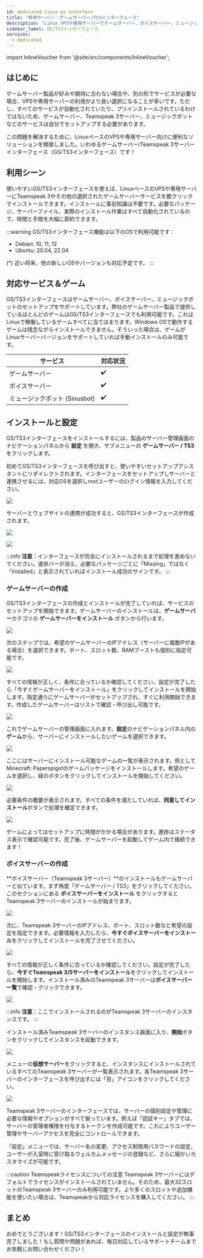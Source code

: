 ```yaml
---
id: dedicated-linux-gs-interface
title: "専用サーバー：ゲームサーバー/TS3インターフェース"
description: "Linux VPSや専用サーバーでゲームサーバー、ボイスサーバー、ミュージックボットを簡単にセットアップする方法 → 今すぐチェック"
sidebar_label: GS/TS3インターフェース
services:
  - dedicated
---
```


import InlineVoucher from '@site/src/components/InlineVoucher';

## はじめに

ゲームサーバー製品が好みや期待に合わない場合や、別の形でサービスが必要な場合、VPSや専用サーバーの利用がより良い選択になることが多いです。ただし、すべてのサービスが自動化されていたり、プリインストールされているわけではないため、ゲームサーバー、Teamspeak 3サーバー、ミュージックボットなどのサービスは自分でセットアップする必要があります。

この問題を解決するために、LinuxベースのVPSや専用サーバー向けに便利なソリューションを開発しました。いわゆるゲームサーバー/Teamspeak 3サーバーインターフェース（GS/TS3インターフェース）です！

<InlineVoucher />

## 利用シーン

使いやすいGS/TS3インターフェースを使えば、LinuxベースのVPSや専用サーバーにTeamspeak 3やその他の選択されたゲームサーバーサービスを数クリックでインストールできます。インストールに事前知識は不要です。必要なパッケージ、サーバーファイル、実際のインストール作業はすべて自動化されているので、時間と手間を大幅に節約できます。

:::warning
GS/TS3インターフェース機能は以下のOSで利用可能です：

- Debian: 10, 11, 12
- Ubuntu: 20.04, 22.04

(*) 近い将来、他の新しいOSやバージョンも対応予定です。
:::

## 対応サービス＆ゲーム

GS/TS3インターフェースはゲームサーバー、ボイスサーバー、ミュージックボットのセットアップをサポートしています。弊社のゲームサーバー製品で提供しているほとんどのゲームはGS/TS3インターフェースでも利用可能です。これはLinuxで稼働しているゲームすべてに当てはまります。Windows OSで動作するゲームは残念ながらインストールできません。そういった場合は、ゲームがLinuxサーバーバージョンをサポートしていれば手動インストールのみ可能です。

| サービス    | 対応状況 |
| ----------- | -------- |
| ゲームサーバー  | ✔️       |
| ボイスサーバー | ✔️       |
| ミュージックボット (Sinusbot)  | ✔️       |

## インストールと設定

GS/TS3インターフェースをインストールするには、製品のサーバー管理画面のナビゲーションパネルから **設定** を開き、サブメニューの **ゲームサーバー / TS3** をクリックします。

初めてGS/TS3インターフェースを呼び出すと、使いやすいセットアップアシスタントにリダイレクトされます。インターフェースをセットアップしサーバーと連携させるには、対応OSを選択しrootユーザーのログイン情報を入力してください。

![](https://screensaver01.zap-hosting.com/index.php/s/dLeLDKdmdiZ74CP/download)

サーバーとウェブサイトの連携が成功すると、GS/TS3インターフェースが作成されます。

![](https://screensaver01.zap-hosting.com/index.php/s/FK9mP3BgzrPmH7S/preview)

![](https://screensaver01.zap-hosting.com/index.php/s/JL7jyTKbCEx8FBZ/preview)

:::info
**注意**：インターフェースが完全にインストールされるまで処理を進めないでください。進捗バーが消え、必要なパッケージごとに「Missing」ではなく「Installed」と表示されていればインストール成功のサインです。
:::

### ゲームサーバーの作成

GS/TS3インターフェースの作成とインストールが完了していれば、サービスのセットアップを開始できます。ゲームサーバーのインストールは、**ゲームサーバー**カテゴリの **ゲームサーバーをインストール** ボタンから行います。

![](https://screensaver01.zap-hosting.com/index.php/s/QinM7KtFwcAp5pE/preview)

次のステップでは、希望のゲームサーバーのIPアドレス（サーバーに複数IPがある場合）を選択できます。ポート、スロット数、RAMブーストも個別に指定可能です。

![](https://screensaver01.zap-hosting.com/index.php/s/cqWwZbXT77okeDa/preview)

すべての情報が正しく、条件に合っているか確認してください。設定が完了したら「今すぐゲームサーバーをインストール」をクリックしてインストールを開始します。指定通りにゲームサーバーがセットアップされ、すぐに利用開始できます。作成したゲームサーバーはリストで確認・呼び出し可能です。

![](https://screensaver01.zap-hosting.com/index.php/s/9WkJnxzkaEHmri7/preview)

これでゲームサーバーの管理画面に入れます。**設定**のナビゲーションパネル内の**ゲーム**から、サーバーにインストールしたいゲームを選択できます。

![](https://screensaver01.zap-hosting.com/index.php/s/6pxEbWttos6HAYt/preview)

ここにはサーバーにインストール可能なゲームの一覧が表示されます。例としてMinecraft: Paperspigotのゲームパッケージをインストールします。希望のゲームを選択し、緑のボタンをクリックしてインストールを開始してください。

![](https://screensaver01.zap-hosting.com/index.php/s/gazW2itexCJd7cY/preview)

必要条件の概要が表示されます。すべての条件を満たしていれば、**同意してインストール**ボタンで処理を確定できます。

![](https://screensaver01.zap-hosting.com/index.php/s/jeQC7dp6zpe3ny4/preview)

ゲームによってはセットアップに時間がかかる場合があります。進捗はステータス表示で確認可能です。完了後、ゲームサーバーを起動してゲーム内で接続できます！

### ボイスサーバーの作成

**ボイスサーバー（Teamspeak 3サーバー）**のインストールもゲームサーバーと似ています。まず再度「ゲームサーバー / TS3」をクリックしてください。このセクションにある **ボイスサーバーをインストール** をクリックするとTeamspeak 3サーバーのインストールが始まります。

![](https://screensaver01.zap-hosting.com/index.php/s/mi8p3NTfwBBExsD/preview)

次に、Teamspeak 3サーバーのIPアドレス、ポート、スロット数など希望の設定を指定できます。必要情報を入力したら、**今すぐボイスサーバーをインストール**をクリックしてインストールを完了させてください。

![](https://screensaver01.zap-hosting.com/index.php/s/ajfzxsJfCFdfBac/preview)

すべての情報が正しく条件に合っているか確認してください。設定が完了したら、**今すぐTeamspeak 3/5サーバーをインストール**をクリックしてインストールを開始します。インストール済みのTeamspeak 3サーバーは**ボイスサーバー一覧**で確認・クリックできます。

![](https://screensaver01.zap-hosting.com/index.php/s/YaEYorRG7TJGpmB/preview)

:::info
**注意**：ここでインストールされるのがTeamspeak 3サーバーのインスタンスです。
:::

インストール済みTeamspeak 3サーバーのインスタンス画面に入り、**開始**ボタンをクリックしてインスタンスを起動できます。

![](https://screensaver01.zap-hosting.com/index.php/s/SmqHB24ozJimBY9/preview)

メニューの**仮想サーバー**をクリックすると、インスタンスにインストールされているすべてのTeamspeak 3サーバーが一覧表示されます。各Teamspeak 3サーバーのインターフェースを呼び出すには「目」アイコンをクリックしてください。

![](https://screensaver01.zap-hosting.com/index.php/s/E3ZqxC9rPjWwC5F/preview)

Teamspeak 3サーバーのインターフェースでは、サーバーの個別設定や管理に必要な情報やオプションがすべて揃っています。例えば「認証キー」タブでは、サーバーの管理者権限を付与するトークンを作成可能です。これによりユーザー管理やサーバーアクセスを完全にコントロールできます。

「設定」メニューでは、サーバー名の変更、アクセス制限用パスワードの設定、ユーザーが入室時に受け取るウェルカムメッセージの登録など、さらに細かいカスタマイズが可能です。

:::caution Teamspeakライセンスについての注意
Teamspeak 3サーバーにはデフォルトでライセンスがインストールされていません。そのため、最大32スロットのTeamspeak 3サーバーのみ利用可能です。より多くのスロットや追加機能を使いたい場合は、Teamspeakから対応ライセンスを購入してください。
:::

## まとめ
おめでとうございます！GS/TS3インターフェースのインストールと設定が無事完了しました！もし質問や問題があれば、毎日対応しているサポートチームまでお気軽にお問い合わせください！

<InlineVoucher />